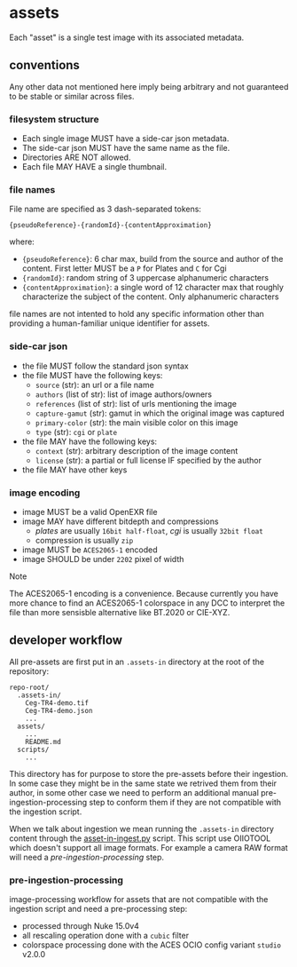 # assets

Each "asset" is a single test image with its associated metadata.

## conventions

Any other data not mentioned here imply being arbitrary and not guaranteed to
be stable or similar across files.

### filesystem structure

- Each single image MUST have a side-car json metadata.
- The side-car json MUST have the same name as the file.
- Directories ARE NOT allowed.
- Each file MAY HAVE a single thumbnail.

### file names

File name are specified as 3 dash-separated tokens:

```
{pseudoReference}-{randomId}-{contentApproximation}
```

where:

- `{pseudoReference}`: 6 char max, build from the source and author of the content.
  First letter MUST be a `P` for Plates and `C` for Cgi
- `{randomId}`: random string of 3 uppercase alphanumeric characters
- `{contentApproximation}`: a single word of 12 character max that roughly
  characterize the subject of the content. Only alphanumeric characters

file names are not intented to hold any specific information other than providing
a human-familiar unique identifier for assets.

### side-car json

- the file MUST follow the standard json syntax
- the file MUST have the following keys:
    - `source` (str): an url or a file name
    - `authors` (list of str): list of image authors/owners
    - `references` (list of str): list of urls mentioning the image
    - `capture-gamut` (str): gamut in which the original image was captured
    - `primary-color` (str): the main visible color on this image
    - `type` (str): `cgi` or `plate`
- the file MAY have the following keys:
    - `context` (str): arbitrary description of the image content
    - `license` (str): a partial or full license IF specified by the author
- the file MAY have other keys

### image encoding

- image MUST be a valid OpenEXR file
- image MAY have different bitdepth and compressions
  - _plates_ are usually `16bit half-float`, _cgi_ is usually `32bit float`
  - compression is usually `zip`
- image MUST be `ACES2065-1` encoded
- image SHOULD be under `2202` pixel of width

> [!NOTE]
> The ACES2065-1 encoding is a convenience. Because currently you have more
> chance to find an ACES2065-1 colorspace in any DCC to interpret the file
> than more sensisble alternative like BT.2020 or CIE-XYZ.

## developer workflow

All pre-assets are first put in an `.assets-in` directory at the root
of the repository:

```shell
repo-root/
  .assets-in/
    Ceg-TR4-demo.tif
    Ceg-TR4-demo.json
    ...
  assets/
    ...
    README.md
  scripts/
    ...
```

This directory has for purpose to store the pre-assets before their ingestion.
In some case they might be in the same state we retrived them from their author,
in some other case we need to perform an additional manual 
pre-ingestion-processing step to conform them if they are not compatible 
with the ingestion script.

When we talk about ingestion we mean running the `.assets-in` directory content
through the [asset-in-ingest.py](../scripts/asset-in-ingest.py) script.
This script use OIIOTOOL which doesn't support all image formats. 
For example a camera RAW format will need a _pre-ingestion-processing_ step.

### pre-ingestion-processing

image-processing workflow for assets that are not compatible with the ingestion
script and need a pre-processing step:

- processed through Nuke 15.0v4
- all rescaling operation done with a `cubic` filter
- colorspace processing done with the ACES OCIO config variant `studio` v2.0.0

